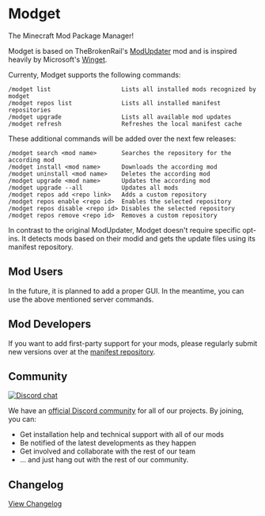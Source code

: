 # Modget
The Minecraft Mod Package Manager!

Modget is based on TheBrokenRail's [ModUpdater](https://gitea.thebrokenrail.com/TheBrokenRail/ModUpdater) mod and is inspired heavily by Microsoft's [Winget](https://github.com/microsoft/winget-cli).

Currenty, Modget supports the following commands:
```
/modget list                    Lists all installed mods recognized by modget
/modget repos list              Lists all installed manifest repositories
/modget upgrade                 Lists all available mod updates
/modget refresh                 Refreshes the local manifest cache
```

These additional commands will be added over the next few releases:
```
/modget search <mod name>       Searches the repository for the according mod
/modget install <mod name>      Downloads the according mod
/modget uninstall <mod name>    Deletes the according mod
/modget upgrade <mod name>      Updates the according mod
/modget upgrade --all           Updates all mods
/modget repos add <repo link>   Adds a custom repository
/modget repos enable <repo id>  Enables the selected repository
/modget repos disable <repo id> Disables the selected repository
/modget repos remove <repo id>  Removes a custom repository
```

In contrast to the original ModUpdater, Modget doesn't require specific opt-ins. It detects mods based on their modid and gets the update files using its manifest repository.

## Mod Users
In the future, it is planned to add a proper GUI. In the meantime, you can use the above mentioned server commands.

## Mod Developers
If you want to add first-party support for your mods, please regularly submit new versions over at the [manifest repository](https://github.com/ReviversMC/modget-manifests).

## Community
[![Discord chat](https://img.shields.io/badge/chat%20on-discord-7289DA?logo=discord&logoColor=white)](https://discord.gg/nVDXfCRyMk)

We have an [official Discord community](https://discord.gg/nVDXfCRyMk) for all of our projects. By joining, you can:
- Get installation help and technical support with all of our mods 
- Be notified of the latest developments as they happen
- Get involved and collaborate with the rest of our team
- ... and just hang out with the rest of our community.

## Changelog
[View Changelog](CHANGELOG.md)
